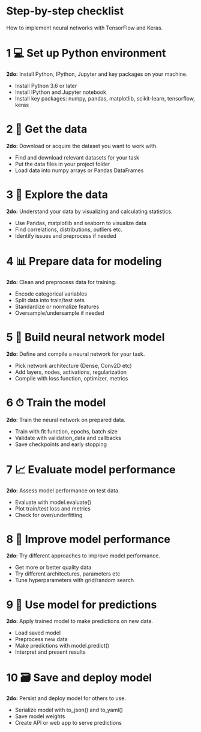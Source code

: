 # Step-by-step checklist 
How to implement neural networks with TensorFlow and Keras.

# **1** 💻 **Set up Python environment**  
**2do:** Install Python, IPython, Jupyter and key packages on your machine.
- Install Python 3.6 or later 
- Install IPython and Jupyter notebook
- Install key packages: numpy, pandas, matplotlib, scikit-learn, tensorflow, keras

# **2** 📁 **Get the data**
**2do:** Download or acquire the dataset you want to work with.
- Find and download relevant datasets for your task
- Put the data files in your project folder
- Load data into numpy arrays or Pandas DataFrames

# **3** 🔎 **Explore the data**  
**2do:** Understand your data by visualizing and calculating statistics.
- Use Pandas, matplotlib and seaborn to visualize data
- Find correlations, distributions, outliers etc. 
- Identify issues and preprocess if needed

# **4** 📊 **Prepare data for modeling**   
**2do:** Clean and preprocess data for training.
- Encode categorical variables 
- Split data into train/test sets
- Standardize or normalize features
- Oversample/undersample if needed

# **5** 🧠 **Build neural network model**
**2do:** Define and compile a neural network for your task.
- Pick network architecture (Dense, Conv2D etc)
- Add layers, nodes, activations, regularization
- Compile with loss function, optimizer, metrics

# **6** ⏱ **Train the model**  
**2do:** Train the neural network on prepared data.
- Train with fit function, epochs, batch size
- Validate with validation_data and callbacks
- Save checkpoints and early stopping 

# **7** 📈 **Evaluate model performance**
**2do:** Assess model performance on test data.
- Evaluate with model.evaluate()
- Plot train/test loss and metrics 
- Check for over/underfitting

# **8** 🌱 **Improve model performance**   
**2do:** Try different approaches to improve model performance.
- Get more or better quality data
- Try different architectures, parameters etc
- Tune hyperparameters with grid/random search

# **9** 🚀 **Use model for predictions**
**2do:** Apply trained model to make predictions on new data.  
- Load saved model
- Preprocess new data 
- Make predictions with model.predict()
- Interpret and present results

# **10** 🗃️ **Save and deploy model**   
**2do:** Persist and deploy model for others to use.
- Serialize model with to_json() and to_yaml()
- Save model weights
- Create API or web app to serve predictions
